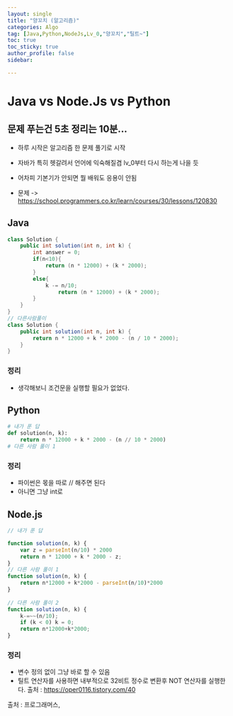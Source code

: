```yaml
---
layout: single
title: "양꼬치 (알고리즘)"
categories: Algo
tag: [Java,Python,NodeJs,Lv_0,"양꼬치","틸트~"]
toc: true
toc_sticky: true
author_profile: false
sidebar:

---
```

# Java vs Node.Js vs Python
## 문제 푸는건 5초 정리는 10분...

- 하루 시작은 알고리즘 한 문제 풀기로 시작
- 자바가 특히 헷갈려서 언어에 익숙해질겸 lv_0부터 다시 하는게 나을 듯
- 어차피 기본기가 안되면 뭘 배워도 응용이 안됨

- 문제 -> https://school.programmers.co.kr/learn/courses/30/lessons/120830

## Java

```java
class Solution {
    public int solution(int n, int k) {
        int answer = 0;
        if(n<10){
            return (n * 12000) + (k * 2000);
        }
        else{
            k -= n/10;
                return (n * 12000) + (k * 2000);
        }
    }
}
// 다른사람풀이 
class Solution {
    public int solution(int n, int k) {
        return n * 12000 + k * 2000 - (n / 10 * 2000);
    }
}
```
### 정리
- 생각해보니 조건문을 실행할 필요가 없었다.



## Python
```python
# 내가 푼 답
def solution(n, k):
    return n * 12000 + k * 2000 - (n // 10 * 2000)
# 다른 사람 풀이 1


```
### 정리
- 파이썬은 몫을 따로 // 해주면 된다
- 아니면 그냥 int로 



## Node.js

```javascript
// 내가 푼 답

function solution(n, k) {
    var z = parseInt(n/10) * 2000
    return n * 12000 + k * 2000 - z;
}
// 다른 사람 풀이 1
function solution(n, k) {
    return n*12000 + k*2000 - parseInt(n/10)*2000
}
  
// 다른 사람 풀이 2
function solution(n, k) {
    k-=~~(n/10);
    if (k < 0) k = 0;
    return n*12000+k*2000;
}
```
### 정리
- 변수 정의 없이 그냥 바로 할 수 있음
- 틸트 연산자를 사용하면 내부적으로 32비트 정수로 변환후 NOT 연산자를 실행한다.
출처 : https://oper0116.tistory.com/40

출처 : 프로그래머스,